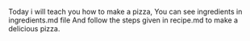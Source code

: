 Today i will teach you how to make a pizza,
You can see ingredients in ingredients.md file
And follow the steps given in recipe.md to make a delicious pizza.